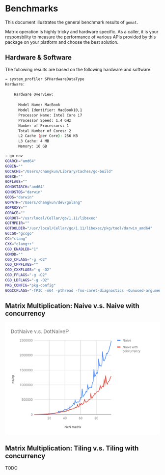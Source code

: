 # Benchmarks

This document illustrates the general benchmark results of `gomat`.

Matrix operation is highly tricky and hardware specific.
As a caller, it is your responsbility to measure the performance of various APIs 
provided by this package on your platform and choose the best solution.

## Hardware & Software

The following results are based on the following hardware and software:

```bash
→ system_profiler SPHardwareDataType
Hardware:

    Hardware Overview:

      Model Name: MacBook
      Model Identifier: MacBook10,1
      Processor Name: Intel Core i7
      Processor Speed: 1.4 GHz
      Number of Processors: 1
      Total Number of Cores: 2
      L2 Cache (per Core): 256 KB
      L3 Cache: 4 MB
      Memory: 16 GB
```

```bash
→ go env
GOARCH="amd64"
GOBIN=""
GOCACHE="/Users/changkun/Library/Caches/go-build"
GOEXE=""
GOFLAGS=""
GOHOSTARCH="amd64"
GOHOSTOS="darwin"
GOOS="darwin"
GOPATH="/Users/changkun/dev/golang"
GOPROXY=""
GORACE=""
GOROOT="/usr/local/Cellar/go/1.11/libexec"
GOTMPDIR=""
GOTOOLDIR="/usr/local/Cellar/go/1.11/libexec/pkg/tool/darwin_amd64"
GCCGO="gccgo"
CC="clang"
CXX="clang++"
CGO_ENABLED="1"
GOMOD=""
CGO_CFLAGS="-g -O2"
CGO_CPPFLAGS=""
CGO_CXXFLAGS="-g -O2"
CGO_FFLAGS="-g -O2"
CGO_LDFLAGS="-g -O2"
PKG_CONFIG="pkg-config"
GOGCCFLAGS="-fPIC -m64 -pthread -fno-caret-diagnostics -Qunused-arguments -fmessage-length=0 -fdebug-prefix-map=/var/folders/61/r39b4cjx2bggk1_p7pmpbrdw0000gn/T/go-build040582231=/tmp/go-build -gno-record-gcc-switches -fno-common"
```

## Matrix Multiplication: Naive v.s. Naive with concurrency

![](images/naive.png)

## Matrix Multiplication: Tiling v.s. Tiling with concurrency

TODO